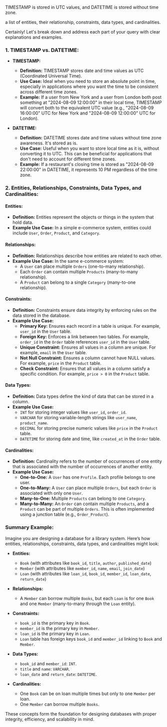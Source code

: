 TIMESTAMP is stored in UTC values, and DATETIME is stored without time zone.

a list of entities, their relationship, constraints, data types, and cardinalities.




Certainly! Let's break down and address each part of your query with clear explanations and examples.

### 1. **TIMESTAMP vs. DATETIME:**
   - **TIMESTAMP:**
     - **Definition:** TIMESTAMP stores date and time values as UTC (Coordinated Universal Time).
     - **Use Case:** Ideal when you need to store an absolute point in time, especially in applications where you want the time to be consistent across different time zones.
     - **Example:** If a user from New York and a user from London both post something at "2024-08-09 12:00:00" in their local time, TIMESTAMP will convert both to the equivalent UTC value (e.g., "2024-08-09 16:00:00" UTC for New York and "2024-08-09 12:00:00" UTC for London).
  
   - **DATETIME:**
     - **Definition:** DATETIME stores date and time values without time zone awareness. It's stored as is.
     - **Use Case:** Useful when you want to store local time as it is, without converting it to UTC. This can be beneficial for applications that don't need to account for different time zones.
     - **Example:** If a restaurant's closing time is stored as "2024-08-09 22:00:00" in DATETIME, it represents 10 PM regardless of the time zone.

### 2. **Entities, Relationships, Constraints, Data Types, and Cardinalities:**

#### **Entities:**
   - **Definition:** Entities represent the objects or things in the system that hold data.
   - **Example Use Case:** In a simple e-commerce system, entities could include `User`, `Order`, `Product`, and `Category`.

#### **Relationships:**
   - **Definition:** Relationships describe how entities are related to each other.
   - **Example Use Case:** In the same e-commerce system:
     - A `User` can place multiple `Orders` (one-to-many relationship).
     - Each `Order` can contain multiple `Products` (many-to-many relationship).
     - A `Product` can belong to a single `Category` (many-to-one relationship).

#### **Constraints:**
   - **Definition:** Constraints ensure data integrity by enforcing rules on the data stored in the database.
   - **Example Use Case:**
     - **Primary Key:** Ensures each record in a table is unique. For example, `user_id` in the `User` table.
     - **Foreign Key:** Enforces a link between two tables. For example, `order_id` in the `Order` table references `user_id` in the `User` table.
     - **Unique Constraint:** Ensures all values in a column are unique. For example, `email` in the `User` table.
     - **Not Null Constraint:** Ensures a column cannot have NULL values. For example, `price` in the `Product` table.
     - **Check Constraint:** Ensures that all values in a column satisfy a specific condition. For example, `price > 0` in the `Product` table.

#### **Data Types:**
   - **Definition:** Data types define the kind of data that can be stored in a column.
   - **Example Use Case:**
     - `INT` for storing integer values like `user_id`, `order_id`.
     - `VARCHAR` for storing variable-length strings like `user_name`, `product_name`.
     - `DECIMAL` for storing precise numeric values like `price` in the `Product` table.
     - `DATETIME` for storing date and time, like `created_at` in the `Order` table.

#### **Cardinalities:**
   - **Definition:** Cardinality refers to the number of occurrences of one entity that is associated with the number of occurrences of another entity.
   - **Example Use Case:**
     - **One-to-One:** A `User` has one `Profile`. Each profile belongs to one user.
     - **One-to-Many:** A `User` can place multiple `Orders`, but each `Order` is associated with only one `User`.
     - **Many-to-One:** Multiple `Products` can belong to one `Category`.
     - **Many-to-Many:** An `Order` can contain multiple `Products`, and a `Product` can be part of multiple `Orders`. This is often implemented using a junction table (e.g., `Order_Product`).

### **Summary Example:**
Imagine you are designing a database for a library system. Here’s how entities, relationships, constraints, data types, and cardinalities might look:

- **Entities:**
  - `Book` (with attributes like `book_id`, `title`, `author`, `published_date`)
  - `Member` (with attributes like `member_id`, `name`, `email`, `join_date`)
  - `Loan` (with attributes like `loan_id`, `book_id`, `member_id`, `loan_date`, `return_date`)

- **Relationships:**
  - A `Member` can borrow multiple `Books`, but each `Loan` is for one `Book` and one `Member` (many-to-many through the `Loan` entity).

- **Constraints:**
  - `book_id` is the primary key in `Book`.
  - `member_id` is the primary key in `Member`.
  - `loan_id` is the primary key in `Loan`.
  - `Loan` table has foreign keys `book_id` and `member_id` linking to `Book` and `Member`.

- **Data Types:**
  - `book_id` and `member_id`: `INT`.
  - `title` and `name`: `VARCHAR`.
  - `loan_date` and `return_date`: `DATETIME`.

- **Cardinalities:**
  - One `Book` can be on loan multiple times but only to one `Member` per loan.
  - One `Member` can borrow multiple `Books`.

These concepts form the foundation for designing databases with proper integrity, efficiency, and scalability in mind.